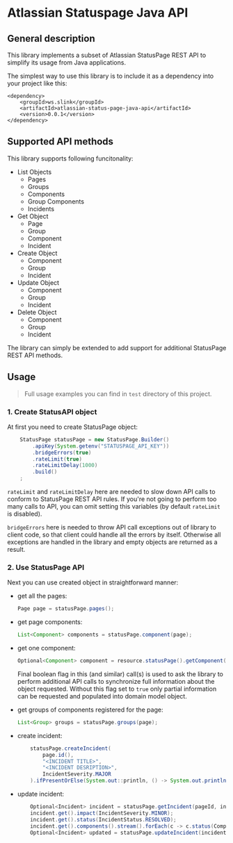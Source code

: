 # Atlassian Statuspage Java API

## General description 

This library implements a subset of Atlassian StatusPage REST API to simplify its usage from Java applications. 

The simplest way to use this library is to include it as a dependency into your project like this:
```maven
<dependency>
    <groupId>ws.slink</groupId>
    <artifactId>atlassian-status-page-java-api</artifactId>
    <version>0.0.1</version>
</dependency>
```

## Supported API methods
This library supports following funcitonality:
- List Objects
    - Pages
    - Groups
    - Components
    - Group Components
    - Incidents
- Get Object
    - Page
    - Group
    - Component
    - Incident
- Create Object
    - Component
    - Group
    - Incident
- Update Object
    - Component
    - Group
    - Incident
- Delete Object
    - Component
    - Group
    - Incident

The library can simply be extended to add support for additional StatusPage REST API methods.

## Usage
> Full usage examples you can find in `test` directory of this project.

### 1. Create StatusAPI object

At first you need to create StatusPage object:

```java
    StatusPage statusPage = new StatusPage.Builder()
        .apiKey(System.getenv("STATUSPAGE_API_KEY"))
        .bridgeErrors(true)
        .rateLimit(true)
        .rateLimitDelay(1000)
        .build()
    ;
```
`rateLimit` and `rateLimitDelay` here are needed to slow down API calls to conform to StatusPage REST API rules. 
If you're not going to perform too many calls to API, you can omit setting this variables (by default `rateLimit` 
is disabled). 

`bridgeErrors` here is needed to throw API call exceptions out of library to client code, so that client could handle 
all the errors by itself. Otherwise all exceptions are handled in the library and empty objects are returned as a result.

### 2. Use StatusPage API
Next you can use created object in straightforward manner:

- get all the pages: 
    ```java
    Page page = statusPage.pages();
    ```
  
- get page components: 
    ```java
    List<Component> components = statusPage.component(page);
    ```

- get one component:
    ```java
    Optional<Component> component = resource.statusPage().getComponent(page.id(), componentId, true);
    ```
    Final boolean flag in this (and similar) call(s) is used to ask the library to perform additional API calls to 
    synchronize full information about the object requested. Without this flag set to `true` only partial information 
    can be requested and populated into domain model object.

- get groups of components registered for the page: 
    ```java
    List<Group> groups = statusPage.groups(page);
    ```

- create incident:
    ```java
        statusPage.createIncident(
            page.id(),
            "<INCIDENT TITLE>",
            "<INCIDENT DESRIPTION>",
            IncidentSeverity.MAJOR
        ).ifPresentOrElse(System.out::println, () -> System.out.println("could not create incident"));
    ```

- update incident:
    ```java
        Optional<Incident> incident = statusPage.getIncident(pageId, incidentId);
        incident.get().impact(IncidentSeverity.MINOR);
        incident.get().status(IncidentStatus.RESOLVED);
        incident.get().components().stream().forEach(c -> c.status(ComponentStatus.OPERATIONAL));
        Optional<Incident> updated = statusPage.updateIncident(incident.get());
    ```
  
